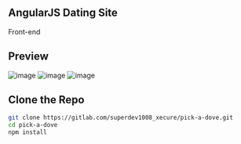 ## AngularJS Dating Site
Front-end

## Preview

![image](https://drive.google.com/uc?export=view&id=1c_LaebIIbI6tjVg7ta8i8JlSNRubRb10)
![image](https://drive.google.com/uc?export=view&id=1Knjqza4hyH0Eqv-dnGcTg0vXF-ebWSDg)
![image](https://drive.google.com/uc?export=view&id=1EDdcdBkK9zEXTbgSbON0HBLE7SQnNzju)
## Clone the Repo
```sh
git clone https://gitlab.com/superdev1008_xecure/pick-a-dove.git
cd pick-a-dove
npm install
```
